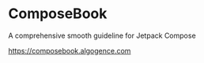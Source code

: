 # ComposeBook

A comprehensive smooth guideline for Jetpack Compose

https://composebook.algogence.com